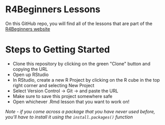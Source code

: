 # R4Beginners Lessons

On this GitHub repo, you will find all of the lessons that are part of the [R4Beginners website](https://r4beginners.com/)

# Steps to Getting Started

- Clone this repository by clicking on the green "Clone" button and copying the URL 
- Open up RStudio 
- In RStudio, create a new R Project by clicking on the R cube in the top right corner and selecting New Project
- Select Version Control -> Git -> and paste the URL 
- Make sure to save this project somewhere safe 
- Open whichever .Rmd lesson that you want to work on!

*Note - if you come across a package that you have never used before, you'll have to install it using the `install.packages()` function*
